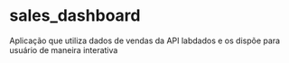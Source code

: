 # sales_dashboard
Aplicação que utiliza dados de vendas da API labdados e os dispõe para usuário de maneira interativa
